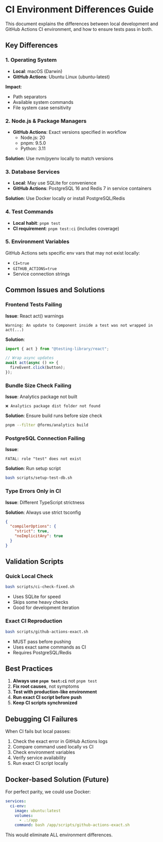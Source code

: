 # CI Environment Differences Guide

This document explains the differences between local development and GitHub Actions CI environment, and how to ensure tests pass in both.

## Key Differences

### 1. Operating System

- **Local**: macOS (Darwin)
- **GitHub Actions**: Ubuntu Linux (ubuntu-latest)

**Impact**:

- Path separators
- Available system commands
- File system case sensitivity

### 2. Node.js & Package Managers

- **GitHub Actions**: Exact versions specified in workflow
  - Node.js: 20
  - pnpm: 9.5.0
  - Python: 3.11

**Solution**: Use nvm/pyenv locally to match versions

### 3. Database Services

- **Local**: May use SQLite for convenience
- **GitHub Actions**: PostgreSQL 16 and Redis 7 in service containers

**Solution**: Use Docker locally or install PostgreSQL/Redis

### 4. Test Commands

- **Local habit**: `pnpm test`
- **CI requirement**: `pnpm test:ci` (includes coverage)

### 5. Environment Variables

GitHub Actions sets specific env vars that may not exist locally:

- `CI=true`
- `GITHUB_ACTIONS=true`
- Service connection strings

## Common Issues and Solutions

### Frontend Tests Failing

**Issue**: React act() warnings

```
Warning: An update to Component inside a test was not wrapped in act(...)
```

**Solution**:

```typescript
import { act } from "@testing-library/react";

// Wrap async updates
await act(async () => {
  fireEvent.click(button);
});
```

### Bundle Size Check Failing

**Issue**: Analytics package not built

```
❌ Analytics package dist folder not found
```

**Solution**: Ensure build runs before size check

```bash
pnpm --filter @forms/analytics build
```

### PostgreSQL Connection Failing

**Issue**:

```
FATAL: role "test" does not exist
```

**Solution**: Run setup script

```bash
bash scripts/setup-test-db.sh
```

### Type Errors Only in CI

**Issue**: Different TypeScript strictness

**Solution**: Always use strict tsconfig

```json
{
  "compilerOptions": {
    "strict": true,
    "noImplicitAny": true
  }
}
```

## Validation Scripts

### Quick Local Check

```bash
bash scripts/ci-check-fixed.sh
```

- Uses SQLite for speed
- Skips some heavy checks
- Good for development iteration

### Exact CI Reproduction

```bash
bash scripts/github-actions-exact.sh
```

- MUST pass before pushing
- Uses exact same commands as CI
- Requires PostgreSQL/Redis

## Best Practices

1. **Always use `pnpm test:ci`** not `pnpm test`
2. **Fix root causes**, not symptoms
3. **Test with production-like environment**
4. **Run exact CI script before push**
5. **Keep CI scripts synchronized**

## Debugging CI Failures

When CI fails but local passes:

1. Check the exact error in GitHub Actions logs
2. Compare command used locally vs CI
3. Check environment variables
4. Verify service availability
5. Run exact CI script locally

## Docker-based Solution (Future)

For perfect parity, we could use Docker:

```yaml
services:
  ci-env:
    image: ubuntu:latest
    volumes:
      - .:/app
    command: bash /app/scripts/github-actions-exact.sh
```

This would eliminate ALL environment differences.
